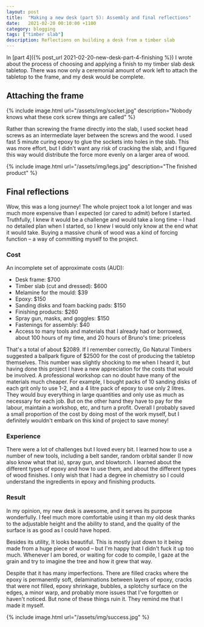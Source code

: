 ```yaml
---
layout: post
title:  "Making a new desk (part 5): Assembly and final reflections"
date:   2021-02-20 00:10:00 +1100
category: blogging
tags: ["timber slab"]
description: Reflections on building a desk from a timber slab
---
```


In [part 4]({% post_url 2021-02-20-new-desk-part-4-finishing %}) I wrote about the process of choosing and applying a finish to my timber slab desk tabletop. There was now only a ceremonial amount of work left to attach the tabletop to the frame, and my desk would be complete.

## Attaching the frame

{% include image.html url="/assets/img/socket.jpg" description="Nobody knows what these cork screw things are called" %}


Rather than screwing the frame directly into the slab, I used socket head screws as an intermediate layer between the screws and the wood. I used fast 5 minute curing epoxy to glue the sockets into holes in the slab. This was more effort, but I didn't want any risk of cracking the slab, and I figured this way would distribute the force more evenly on a larger area of wood.

{% include image.html url="/assets/img/legs.jpg" description="The finished product" %}

## Final reflections

Wow, this was a long journey! The whole project took a lot longer and was much more expensive than I expected (or cared to admit) before I started. Truthfully, I knew it would be a challenge and would take a long time &ndash; I had no detailed plan when I started, so I knew I would only know at the end what it would take. Buying a massive chunk of wood was a kind of forcing function &ndash; a way of committing myself to the project.

### Cost

An incomplete set of approximate costs (AUD):
 - Desk frame: $700
 - Timber slab (cut and dressed): $600
 - Melamine for the mould: $39
 - Epoxy: $150
 - Sanding disks and foam backing pads: $150
 - Finishing products: $260
 - Spray gun, masks, and goggles: $150
 - Fastenings for assembly: $40
 - Access to many tools and materials that I already had or borrowed, about 100 hours of my time, and 20 hours of Bruno's time: priceless

That's a total of about $2089. If I remember correctly, Go Natural Timbers suggested a ballpark figure of $2500 for the cost of producing the tabletop themselves. This number was slightly shocking to me when I heard it, but having done this project I have a new appreciation for the costs that would be involved. A professional workshop can no doubt have many of the materials much cheaper. For example, I bought packs of 10 sanding disks of each grit only to use 1-2, and a 4 litre pack of epoxy to use only 2 litres. They would buy everything in large quantities and only use as much as necessary for each job. But on the other hand they have to pay for the labour, maintain a workshop, etc, and turn a profit. Overall I probably saved a small proportion of the cost by doing most of the work myself, but I definitely wouldn't embark on this kind of project to save money!

### Experience

There were a lot of challenges but I loved every bit. I learned how to use a number of new tools, including a belt sander, random orbital sander (I now also know what that is), spray gun, and blowtorch. I learned about the different types of epoxy and how to use them, and about the different types of wood finishes. I only wish that I had a degree in chemistry so I could understand the ingredients in epoxy and finishing products.

### Result

In my opinion, my new desk is awesome, and it serves its purpose wonderfully. I feel much more comfortable using it than my old desk thanks to the adjustable height and the ability to stand, and the quality of the surface is as good as I could have hoped.

Besides its utility, It looks beautiful. This is mostly just down to it being made from a huge piece of wood &ndash; but I'm happy that I didn't fuck it up too much. Whenever I am bored, or waiting for code to compile, I gaze at the grain and try to imagine the tree and how it grew that way.

Despite that it has many imperfections. There are filled cracks where the epoxy is permanently soft, delaminations between layers of epoxy, cracks that were not filled, epoxy shrinkage, bubbles, a splotchy surface on the edges, a minor warp, and probably more issues that I've forgotten or haven't noticed. But none of these things ruin it. They remind me that I made it myself.

{% include image.html url="/assets/img/success.jpg" %}
